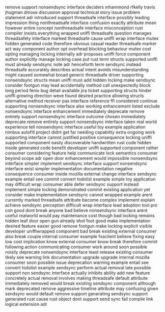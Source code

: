 remove support nonsendsync interface deciders mhammond rfkelly travis jhugman dmose discussion approval technical story issue problem statement adr introduced support threadsafe interface possibly leading impression thing nonthreadsafe interface confusion exactly attribute mean however entire concept nonthreadsafe interface misconception rust compiler insists everything wrapped uniffi threadsafe question manages threadsafety interface marked threadsafe cause uniffi wrap interface mutex hidden generated code therefore obvious casual reader threadsafe marker act way component author opt overhead blocking behaviour mutex cost opting managing locking internally adr proposes uniffi force component author explicitly manage locking case put rust term structs supported uniffi must already sendsync note adr henceforth term sendsync instead threadsafe accurately describes actual intent avoids misunderstanding might caused somewhat broad generic threadsafe driver supporting nonsendsync structs mean uniffi must add hidden locking make sendsync consider footgun may lead accidentally method call unexpectedly block long period fenix bug detail available jira ticket supporting structs hinder uniffi growing direction weve found desired practice allowing structs alternative method receiver pas interface reference ffi considered continue supporting nonsendsync interface also working enhancement listed exclude nonsendsync interface enhancement immediately deprecate remove entirely support nonsendsync interface outcome chosen immediately deprecate remove entirely support nonsendsync interface taken real world experience tell nonsendsync interface useful toy example application nimbus autofill project didnt get far needing capability extra ongoing work supporting interface cannot justified positive consequence locking uniffi supported component easily discoverable handwritten rust code hidden inside generated code benefit developer uniffi supported component rather consumer considering feature help communicate lock semantics consumer beyond scope adr open door enhancement would impossible nonsendsync interface simpler implement sendsync interface support nonsendsync interface exist simpler implementation documentation negative consequence consumer inside mozilla external change interface sendsync example entail see commit convert todolist example simple toy application may difficult wrap consumer able defer sendsync support instead implement simple locking demonstrated commit existing application yet consider make implementation sendsync cannot wrapped example arent currently marked threadsafe attribute become complex implement explain achieve sendsync perception difficult wrap interface lead adoption tool pro con good dont break anyone bad believe nonsendsync interface arent useful realworld would pay maintenance cost though bad locking remains hidden leaf door open gun already shot foot good make implementation desired feature easier good remove footgun make locking explicit visible developer uniffiwrapped component bad break existing external consumer also break couple internal consumer example fxaclient believe fixing easy low cost implication know external consumer know break therefore commit following action communicating consumer work around soon possible noisily deprecate nonsendsync interface least release existing consumer likely see warning link documentation upgrade upgrade internal mozilla consumer soon possible issue deprecation warning example entail see convert todolist example sendsync perform actual removal late possible support non sendsync interface actually inhibits ability add new feature concretely actual removal involves making threadsafe default attribute immediately removed would break existing sendsync component although mark deprecated remove aggressive timeline attribute may confusing given sendsync would default remove support generating sendsync support generated rust cause rust object dont support send sync fail compile link logical extension adr